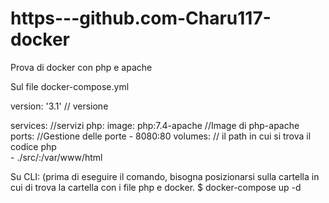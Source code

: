 # https---github.com-Charu117-docker

Prova di docker con php e apache

Sul file docker-compose.yml

version: '3.1'   // versione

services:                   //servizi
  php:
    image: php:7.4-apache   //Image di php-apache
    ports:                  //Gestione delle porte
      - 8080:80
    volumes:               // il path in cui si trova il codice php  
      - ./src/:/var/www/html
      
Su CLI:
  (prima di eseguire il comando, bisogna posizionarsi sulla cartella in cui di trova la cartella con i file php e docker. 
  $ docker-compose up -d
